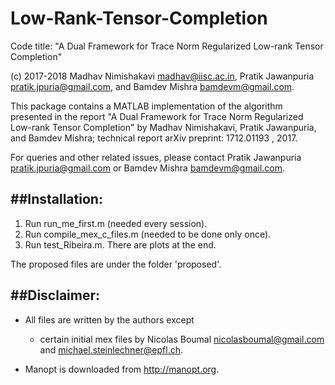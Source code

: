 # Low-Rank-Tensor-Completion
Code title: "A Dual Framework for Trace Norm Regularized Low-rank Tensor Completion"

(c) 2017-2018 Madhav Nimishakavi <madhav@iisc.ac.in>, Pratik Jawanpuria <pratik.jpuria@gmail.com>, and Bamdev Mishra <bamdevm@gmail.com>.

This package contains a MATLAB implementation of the algorithm presented in the report 
"A Dual Framework for Trace Norm Regularized Low-rank Tensor Completion" by Madhav Nimishakavi, Pratik Jawanpuria, and Bamdev Mishra; technical report arXiv preprint: 1712.01193 , 2017.

For queries and other related issues, please contact Pratik Jawanpuria <pratik.jpuria@gmail.com> or Bamdev Mishra <bamdevm@gmail.com>. 


##Installation:
-------------

1) Run run_me_first.m (needed every session).
2) Run compile_mex_c_files.m (needed to be done only once).
3) Run test_Ribeira.m. There are plots at the end. 

The proposed files are under the folder 'proposed'.



##Disclaimer:
-----------

- All files are written by the authors except
    - certain initial mex files by Nicolas Boumal <nicolasboumal@gmail.com> and <michael.steinlechner@epfl.ch>.

- Manopt is downloaded from http://manopt.org.


    

